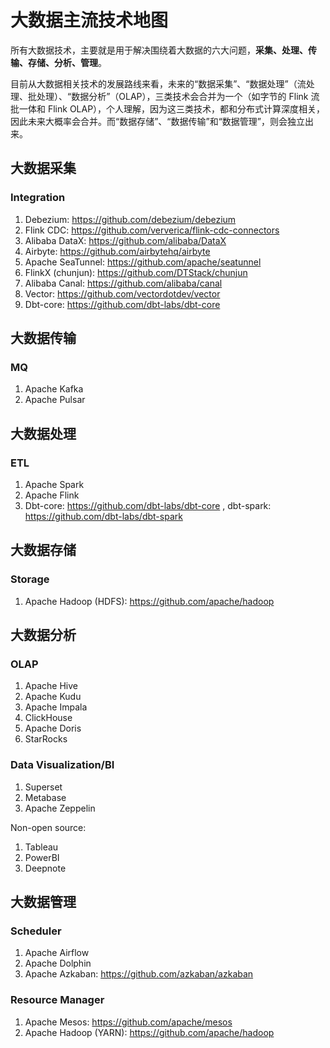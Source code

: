 # 大数据主流技术地图


所有大数据技术，主要就是用于解决围绕着大数据的六大问题，**采集、处理、传输、存储、分析、管理**。

目前从大数据相关技术的发展路线来看，未来的“数据采集”、“数据处理”（流处理、批处理）、“数据分析”（OLAP），三类技术会合并为一个（如字节的 Flink 流批一体和 Flink OLAP），个人理解，因为这三类技术，都和分布式计算深度相关，因此未来大概率会合并。而“数据存储”、“数据传输”和“数据管理”，则会独立出来。

## 大数据采集

### Integration 

1. Debezium: https://github.com/debezium/debezium
2. Flink CDC: https://github.com/ververica/flink-cdc-connectors
3. Alibaba DataX: https://github.com/alibaba/DataX
5. Airbyte: https://github.com/airbytehq/airbyte
6. Apache SeaTunnel: https://github.com/apache/seatunnel
7. FlinkX (chunjun): https://github.com/DTStack/chunjun
8. Alibaba Canal: https://github.com/alibaba/canal
9. Vector: https://github.com/vectordotdev/vector
10. Dbt-core: https://github.com/dbt-labs/dbt-core

## 大数据传输


### MQ

1. Apache Kafka
2. Apache Pulsar

## 大数据处理

### ETL

1. Apache Spark
2. Apache Flink
3. Dbt-core: https://github.com/dbt-labs/dbt-core , dbt-spark: https://github.com/dbt-labs/dbt-spark


## 大数据存储

### Storage

1. Apache Hadoop (HDFS): https://github.com/apache/hadoop

## 大数据分析


### OLAP

1. Apache Hive
2. Apache Kudu
3. Apache Impala
4. ClickHouse
5. Apache Doris
6. StarRocks


### Data Visualization/BI

1. Superset
2. Metabase
3. Apache Zeppelin

Non-open source: 
1. Tableau
2. PowerBI
3. Deepnote

## 大数据管理



### Scheduler

1. Apache Airflow
2. Apache Dolphin
3. Apache Azkaban: https://github.com/azkaban/azkaban

### Resource Manager

1. Apache Mesos: https://github.com/apache/mesos
2. Apache Hadoop (YARN): https://github.com/apache/hadoop


